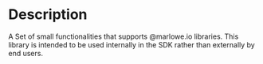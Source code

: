 # Description

A Set of small functionalities that supports @marlowe.io libraries. This library is intended to be used internally in the SDK rather than externally by end users.
